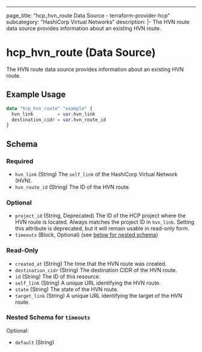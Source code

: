 ---
page_title: "hcp_hvn_route Data Source - terraform-provider-hcp"
subcategory: "HashiCorp Virtual Networks"
description: |-
  The HVN route data source provides information about an existing HVN route.

# hcp_hvn_route (Data Source)

The HVN route data source provides information about an existing HVN route.

## Example Usage

```terraform
data "hcp_hvn_route" "example" {
  hvn_link         = var.hvn_link
  destination_cidr = var.hvn_route_id
}
```

<!-- schema generated by tfplugindocs -->
## Schema

### Required

- `hvn_link` (String) The `self_link` of the HashiCorp Virtual Network (HVN).
- `hvn_route_id` (String) The ID of the HVN route.

### Optional

- `project_id` (String, Deprecated) The ID of the HCP project where the HVN route is located. Always matches the project ID in `hvn_link`. Setting this attribute is deprecated, but it will remain usable in read-only form.
- `timeouts` (Block, Optional) (see [below for nested schema](#nestedblock--timeouts))

### Read-Only

- `created_at` (String) The time that the HVN route was created.
- `destination_cidr` (String) The destination CIDR of the HVN route.
- `id` (String) The ID of this resource.
- `self_link` (String) A unique URL identifying the HVN route.
- `state` (String) The state of the HVN route.
- `target_link` (String) A unique URL identifying the target of the HVN route.

<a id="nestedblock--timeouts"></a>
### Nested Schema for `timeouts`

Optional:

- `default` (String)

